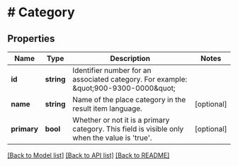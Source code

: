 # # Category

## Properties

Name | Type | Description | Notes
------------ | ------------- | ------------- | -------------
**id** | **string** | Identifier number for an associated category. For example: \&quot;900-9300-0000\&quot; |
**name** | **string** | Name of the place category in the result item language. | [optional]
**primary** | **bool** | Whether or not it is a primary category. This field is visible only when the value is &#39;true&#39;. | [optional]

[[Back to Model list]](../../README.md#models) [[Back to API list]](../../README.md#endpoints) [[Back to README]](../../README.md)

